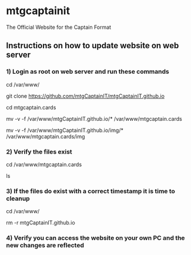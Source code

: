 # mtgcaptainit
 The Official Website for the Captain Format

## Instructions on how to update website on web server

### 1) Login as root on web server and run these commands

cd /var/www/

git clone https://github.com/mtgCaptainIT/mtgCaptainIT.github.io

cd mtgcaptain.cards

mv -v -f /var/www/mtgCaptainIT.github.io/* /var/www/mtgcaptain.cards

mv -v -f /var/www/mtgCaptainIT.github.io/img/* /var/www/mtgcaptain.cards/img

### 2) Verify the files exist

cd /var/www/mtgcaptain.cards

ls

### 3) If the files do exist with a correct timestamp it is time to cleanup

cd /var/www/

rm -r mtgCaptainIT.github.io

### 4) Verify you can access the website on your own PC and the new changes are reflected

